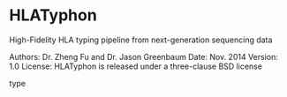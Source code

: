 HLATyphon
=========

High-Fidelity HLA typing pipeline from next-generation sequencing data

Authors: Dr. Zheng Fu and Dr. Jason Greenbaum
Date: Nov. 2014
Version: 1.0
License: HLATyphon is released under a three-clause BSD license

type

